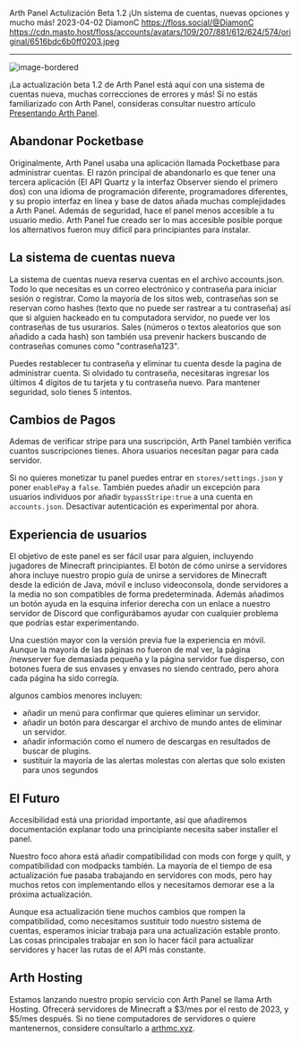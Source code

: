 Arth Panel Actulización Beta 1.2
¡Un sistema de cuentas, nuevas opciones y mucho más!
2023-04-02
DiamonC 
https://floss.social/@DiamonC 
https://cdn.masto.host/floss/accounts/avatars/109/207/881/612/624/574/original/6516bdc6b0ff0203.jpeg

---

![image-bordered](https://i.imgur.com/WQy6vdr.png)

¡La actualización beta 1.2 de Arth Panel está aquí con una sistema de cuentas nueva, muchas correcciones de errores y más! Si no estás familiarizado con Arth Panel, consideras consultar nuestro artículo [Presentando Arth Panel](https://arthmc.xyz/blog/es-ES*presentando-arth-panel/).

## Abandonar Pocketbase

Originalmente, Arth Panel usaba una aplicación llamada Pocketbase para administrar cuentas. El razón principal de abandonarlo es que tener una tercera aplicación (El API Quartz y la interfaz Observer siendo el primero dos) con una idioma de programación diferente, programadores diferentes, y su propio interfaz en línea y base de datos añada muchas complejidades a Arth Panel.
	Además de seguridad, hace el panel menos accesible a tu usuario medio. Arth Panel fue creado ser lo mas accesible posible porque los alternativos fueron muy difícil para principiantes para instalar.

## La sistema de cuentas nueva
La sistema de cuentas nueva reserva cuentas en el archivo accounts.json. Todo lo que necesitas es un correo electrónico y contraseña para iniciar sesión o registrar. Como la mayoría de los sitos web, contraseñas son se reservan como hashes (texto que no puede ser rastrear a tu contraseña) así que si alguien hackeado en tu computadora servidor, no puede ver los contraseñas de tus usurarios. Sales (números o textos aleatorios que son añadido a cada hash) son también usa prevenir hackers buscando de contraseñas comunes como "contraseña123".

Puedes restablecer tu contraseña y eliminar tu cuenta desde la pagina de administrar cuenta. Si olvidado tu contraseña, necesitaras ingresar los últimos 4 dígitos de tu tarjeta y tu contraseña nuevo. Para mantener seguridad, solo tienes 5 intentos.

## Cambios de Pagos
Ademas de verificar stripe para una suscripción, Arth Panel también verifica cuantos suscripciones tienes. Ahora usuarios necesitan pagar para cada servidor.

Si no quieres monetizar tu panel puedes entrar en `stores/settings.json` y poner `enablePay` a `false`. También puedes añadir un excepción para usuarios individuos por añadir `bypassStripe:true` a una cuenta en `accounts.json`. Desactivar autenticación es experimental por ahora.

## Experiencia de usuarios

El objetivo de este panel es ser fácil usar para alguien, incluyendo jugadores de Minecraft principiantes. El botón de cómo unirse a servidores ahora incluye nuestro propio guía de unirse a servidores de Minecraft desde la edición de Java, móvil e incluso videoconsola, donde servidores a la media no son compatibles de forma predeterminada. Además añadimos un botón ayuda en la esquina inferior derecha con un enlace a nuestro servidor de Discord que configurábamos ayudar con cualquier problema que podrías estar experimentando.

Una cuestión mayor con la versión previa fue la experiencia en móvil. Aunque la mayoría de las páginas no fueron de mal ver, la página /newserver fue demasiada pequeña y la página servidor fue disperso, con botones fuera de sus envases y envases no siendo centrado, pero ahora cada página ha sido corregía.

algunos cambios menores incluyen:  
-  añadir un menú para confirmar que quieres eliminar un servidor. 
-  añadir un botón para descargar el archivo de mundo antes de eliminar un servidor.
-  añadir información como el numero de descargas en resultados de buscar de plugins.
-  sustituir la mayoría de las alertas molestas con alertas que solo existen para unos segundos

## El Futuro
Accesibilidad está una prioridad importante, así que añadiremos documentación explanar todo una principiante necesita saber installer el panel.

Nuestro foco ahora está añadir compatibilidad con mods con forge y quilt, y compatibilidad con modpacks también. La mayoría de el tiempo de esa actualización fue pasaba trabajando en servidores con mods, pero hay muchos retos con implementando ellos y necesitamos demorar ese a la próxima actualización.

Aunque esa actualización tiene muchos cambios que rompen la compatibilidad, como necesitamos sustituir todo nuestro sistema de cuentas, esperamos iniciar trabaja para una actualización estable pronto. Las cosas principales trabajar en son lo hacer fácil para actualizar servidores y hacer las rutas de el API más constante.

## Arth Hosting
Estamos lanzando nuestro propio servicio con Arth Panel se llama Arth Hosting. Ofrecerá servidores de Minecraft a $3/mes por el resto de 2023, y $5/mes después. Si no tiene computadores de servidores o quiere mantenernos, considere consultarlo a [arthmc.xyz](https://arthmc.xyz/).